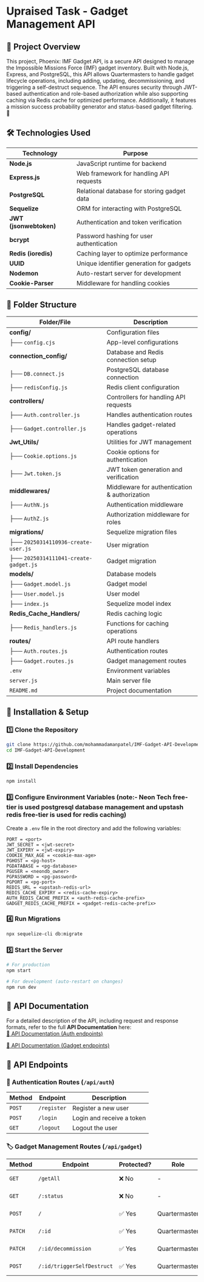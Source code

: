 # Upraised Task - Gadget Management API

## 📌 Project Overview
This project, Phoenix: IMF Gadget API, is a secure API designed to manage the Impossible Missions Force (IMF) gadget inventory. Built with Node.js, Express, and PostgreSQL, this API allows Quartermasters to handle gadget lifecycle operations, including adding, updating, decommissioning, and triggering a self-destruct sequence. The API ensures security through JWT-based authentication and role-based authorization while also supporting caching via Redis cache for optimized performance. Additionally, it features a mission success probability generator and status-based gadget filtering. 🚀


## 🛠️ Technologies Used
| Technology    | Purpose |
|--------------|---------|
| **Node.js**  | JavaScript runtime for backend |
| **Express.js** | Web framework for handling API requests |
| **PostgreSQL** | Relational database for storing gadget data |
| **Sequelize** | ORM for interacting with PostgreSQL |
| **JWT (jsonwebtoken)** | Authentication and token verification |
| **bcrypt** | Password hashing for user authentication |
| **Redis (ioredis)** | Caching layer to optimize performance |
| **UUID** | Unique identifier generation for gadgets |
| **Nodemon** | Auto-restart server for development |
| **Cookie-Parser** | Middleware for handling cookies |


## 📂 Folder Structure

| Folder/File               | Description |
|---------------------------|-------------|
| **config/**               | Configuration files |
| ├── `config.cjs`          | App-level configurations |
| **connection_config/**     | Database and Redis connection setup |
| ├── `DB.connect.js`       | PostgreSQL database connection |
| ├── `redisConfig.js`      | Redis client configuration |
| **controllers/**          | Controllers for handling API requests |
| ├── `Auth.controller.js`  | Handles authentication routes |
| ├── `Gadget.controller.js` | Handles gadget-related operations |
| **Jwt_Utils/**            | Utilities for JWT management |
| ├── `Cookie.options.js`   | Cookie options for authentication |
| ├── `Jwt.token.js`        | JWT token generation and verification |
| **middlewares/**          | Middleware for authentication & authorization |
| ├── `AuthN.js`            | Authentication middleware |
| ├── `AuthZ.js`            | Authorization middleware for roles |
| **migrations/**           | Sequelize migration files |
| ├── `20250314110936-create-user.js` | User migration |
| ├── `20250314111041-create-gadget.js` | Gadget migration |
| **models/**               | Database models |
| ├── `Gadget.model.js`     | Gadget model |
| ├── `User.model.js`       | User model |
| ├── `index.js`            | Sequelize model index |
| **Redis_Cache_Handlers/** | Redis caching logic |
| ├── `Redis_handlers.js`   | Functions for caching operations |
| **routes/**               | API route handlers |
| ├── `Auth.routes.js`      | Authentication routes |
| ├── `Gadget.routes.js`    | Gadget management routes |
| `.env`                    | Environment variables |
| `server.js`               | Main server file |
| `README.md`               | Project documentation |


## 🚀 Installation & Setup

### 1️⃣ Clone the Repository
```sh
git clone https://github.com/mohammadamanpatel/IMF-Gadget-API-Development
cd IMF-Gadget-API-Development
```

### 2️⃣ Install Dependencies
```sh
npm install
```

### 3️⃣ Configure Environment Variables (note:- Neon Tech free-tier is used postgresql database management and upstash redis free-tier is used for redis caching)
Create a `.env` file in the root directory and add the following variables:
```env
PORT = <port>
JWT_SECRET = <jwt-secret>
JWT_EXPIRY = <jwt-expiry>
COOKIE_MAX_AGE = <cookie-max-age>
PGHOST = <pg-host>
PGDATABASE = <pg-database>
PGUSER = <neondb_owner>
PGPASSWORD = <pg-password>
PGPORT = <pg-port>
REDIS_URL = <upstash-redis-url>
REDIS_CACHE_EXPIRY = <redis-cache-expiry>
AUTH_REDIS_CACHE_PREFIX = <auth-redis-cache-prefix>
GADGET_REDIS_CACHE_PREFIX = <gadget-redis-cache-prefix>
```

### 4️⃣ Run Migrations
```sh
npx sequelize-cli db:migrate
```

### 5️⃣ Start the Server
```sh
# For production
npm start

# For development (auto-restart on changes)
npm run dev
```

## **📘 API Documentation**
For a detailed description of the API, including request and response formats, refer to the full **API Documentation** here:  
[📄 API Documentation (Auth endpoints)](https://www.postman.com/joint-operations-cosmologist-64352344/workspace/imf-gadget-endpoints/collection/30730048-ca372182-d5b5-4ee2-8cfb-71aff27641d4?action=share&creator=30730048)

[📄 API Documentation (Gadget endpoints)](https://www.postman.com/joint-operations-cosmologist-64352344/workspace/imf-gadget-endpoints/collection/30730048-6c008a2f-b4b2-4863-ac81-a19cbc9aa4d5?action=share&creator=30730048)

## 📌 API Endpoints

### 🔑 Authentication Routes (`/api/auth`)
| Method | Endpoint | Description |
|--------|---------|-------------|
| `POST` | `/register` | Register a new user |
| `POST` | `/login` | Login and receive a token |
| `GET`  | `/logout` | Logout the user |

### 🏷️ Gadget Management Routes (`/api/gadget`)
| Method | Endpoint | Protected? | Role | Description |
|--------|---------|------------|------|-------------|
| `GET`  | `/getAll` | ❌ No | - | Retrieve all gadgets |
| `GET`  | `/:status` | ❌ No | - | Get gadgets by status |
| `POST` | `/` | ✅ Yes | Quartermaster | Add a new gadget |
| `PATCH` | `/:id` | ✅ Yes | Quartermaster | Update gadget details |
| `PATCH` | `/:id/decommission` | ✅ Yes | Quartermaster | Decommission a gadget |
| `POST` | `/:id/triggerSelfDestruct` | ✅ Yes | Quartermaster | Trigger self-destruct |
